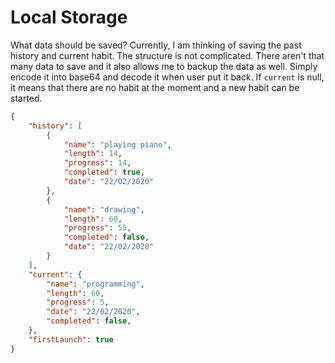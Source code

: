 # Local Storage
What data should be saved? Currently, I am thinking of saving the past history and current habit. 
The structure is not complicated. There aren't that many data to save and it also allows me to backup the data as well. Simply encode it into base64 and decode it when user put it back. If `current` is null, it means that there are no habit at the moment and a new habit can be started.

~~~json
{
    "history": [
        {
            "name": "playing piano",
            "length": 14,
            "progress": 14,
            "completed": true,
            "date": "22/02/2020"
        },
        {
            "name": "drawing",
            "length": 60,
            "progress": 55,
            "completed": false,
            "date": "22/02/2020"
        }
    ],
    "current": {
        "name": "programming",
        "length": 60,
        "progress": 5,
        "date": "22/02/2020",
        "completed": false,
    },
    "firstLaunch": true
}
~~~